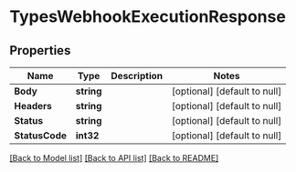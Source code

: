 # TypesWebhookExecutionResponse

## Properties
Name | Type | Description | Notes
------------ | ------------- | ------------- | -------------
**Body** | **string** |  | [optional] [default to null]
**Headers** | **string** |  | [optional] [default to null]
**Status** | **string** |  | [optional] [default to null]
**StatusCode** | **int32** |  | [optional] [default to null]

[[Back to Model list]](../README.md#documentation-for-models) [[Back to API list]](../README.md#documentation-for-api-endpoints) [[Back to README]](../README.md)

